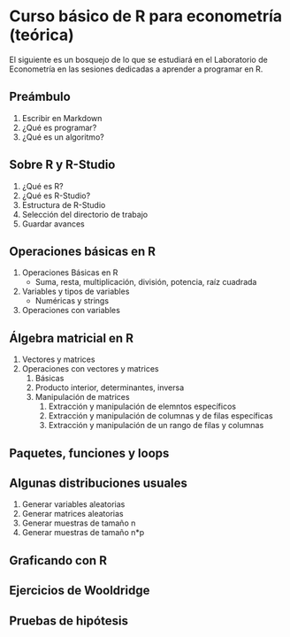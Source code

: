 # Curso básico de R para econometría (teórica)
El siguiente es un bosquejo de lo que se estudiará en el Laboratorio de Econometría en las sesiones dedicadas a aprender a programar en R.

## Preámbulo
1. Escribir en Markdown
2. ¿Qué es programar?
3. ¿Qué es un algoritmo?

## Sobre R y R-Studio
1. ¿Qué es R?
2. ¿Qué es R-Studio?
3. Estructura de R-Studio
4. Selección del directorio de trabajo
5. Guardar avances
 
## Operaciones básicas en R

1. Operaciones Básicas en R
    * Suma, resta, multiplicación, división, potencia, raíz cuadrada
2. Variables y tipos de variables
	* Numéricas y strings
3. Operaciones con variables

## Álgebra matricial en R

1. Vectores y matrices
2. Operaciones con vectores y matrices
    1. Básicas
    2. Producto interior, determinantes, inversa
    3. Manipulación de matrices
        1. Extracción y manipulación de elemntos específicos
        2. Extracción y manipulación de columnas y de filas específicas
        3. Extracción y manipulación de un rango de filas y columnas

## Paquetes, funciones y loops

## Algunas distribuciones usuales
1. Generar variables aleatorias
2. Generar matrices aleatorias
3. Generar muestras de tamaño n
4. Generar muestras de tamaño n*p

## Graficando con R

## Ejercicios de Wooldridge

## Pruebas de hipótesis